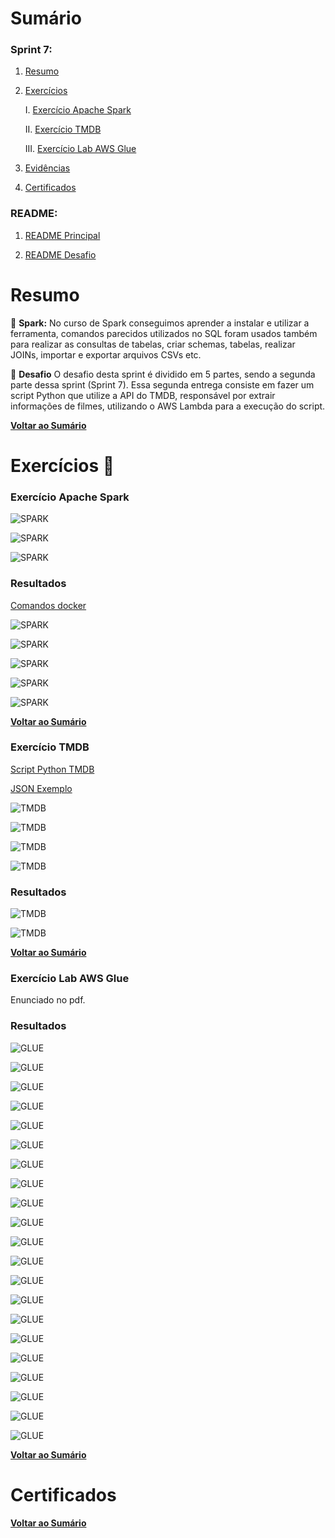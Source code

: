 # Sumário

### Sprint 7:

1. [Resumo](#resumo)

2. [Exercícios](#exercícios)

    I.    [Exercício Apache Spark](#Exercício01)

    II.   [Exercício TMDB](#Exercício02)

    III.  [Exercício Lab AWS Glue](#Exercício03)

3. [Evidências](#evidências)

4. [Certificados](#certificados)

### README:

1. [README Principal](../README.md)

2. [README Desafio](<Desafio/README.md>)

# Resumo

🎇 **Spark:** No curso de Spark conseguimos aprender a instalar e utilizar a ferramenta, comandos parecidos utilizados no SQL foram usados também para realizar as consultas de tabelas, criar schemas, tabelas, realizar JOINs, importar e exportar arquivos CSVs etc. 

🎯 **Desafio** O desafio desta sprint é dividido em 5 partes, sendo a segunda parte dessa sprint (Sprint 7). Essa segunda entrega consiste em fazer um script Python que utilize a API do TMDB, responsável por extrair informações de filmes, utilizando o AWS Lambda para a execução do script.

[**Voltar ao Sumário**](#sumário)

# Exercícios 🥋

<a id="Exercício01"></a>

### Exercício Apache Spark

![SPARK](<../Sprint 7/Evidencias/Exercicios/SPARK/SPRINT_07_01_SPARK_ENUNCIADO.png>)

![SPARK](<../Sprint 7/Evidencias/Exercicios/SPARK/SPRINT_07_02_SPARK_ENUNCIADO.png>)

![SPARK](<../Sprint 7/Evidencias/Exercicios/SPARK/SPRINT_07_03_SPARK_ENUNCIADO.png>)

### Resultados

[Comandos docker](<../Sprint 7/Exercicios/SPARK/comandos_docker_spark.txt>)

![SPARK](<../Sprint 7/Evidencias/Exercicios/SPARK/SPRINT_07_01_SPARK.png>)

![SPARK](<../Sprint 7/Evidencias/Exercicios/SPARK/SPRINT_07_02_SPARK.png>)

![SPARK](<../Sprint 7/Evidencias/Exercicios/SPARK/SPRINT_07_03_SPARK.png>)

![SPARK](<../Sprint 7/Evidencias/Exercicios/SPARK/SPRINT_07_04_SPARK.png>)

![SPARK](<../Sprint 7/Evidencias/Exercicios/SPARK/SPRINT_07_05_SPARK.png>)

[**Voltar ao Sumário**](#sumário)

<a id="Exercício02"></a>

### Exercício TMDB

[Script Python TMDB](<../Sprint 7/Exercicios/TMDB/ex_tmdb.py>)

[JSON Exemplo](<../Sprint 7/Exercicios/TMDB/JSON/filmes.json>)

![TMDB](<../Sprint 7/Evidencias/Exercicios/TMDB/SPRINT_07_01_API_TMDB_ENUNCIADO.png>)

![TMDB](<../Sprint 7/Evidencias/Exercicios/TMDB/SPRINT_07_02_API_TMDB_ENUNCIADO.png>)

![TMDB](<../Sprint 7/Evidencias/Exercicios/TMDB/SPRINT_07_03_API_TMDB_ENUNCIADO.png>)

![TMDB](<../Sprint 7/Evidencias/Exercicios/TMDB/SPRINT_07_04_API_TMDB_ENUNCIADO.png>)

### Resultados

![TMDB](<../Sprint 7/Evidencias/Exercicios/TMDB/SPRINT_07_01_API_TMDB.png>)

![TMDB](<../Sprint 7/Evidencias/Exercicios/TMDB/SPRINT_07_01_CONTA_TMDB.png>)

[**Voltar ao Sumário**](#sumário)

<a id="Exercício03"></a>

### Exercício Lab AWS Glue

Enunciado no pdf.

### Resultados

![GLUE](<../Sprint 7/Evidencias/Exercicios/GLUE/SPRINT_07_01_GLUE.png>)

![GLUE](<../Sprint 7/Evidencias/Exercicios/GLUE/SPRINT_07_02_GLUE.png>)

![GLUE](<../Sprint 7/Evidencias/Exercicios/GLUE/SPRINT_07_03_GLUE.png>)

![GLUE](<../Sprint 7/Evidencias/Exercicios/GLUE/SPRINT_07_04_GLUE.png>)

![GLUE](<../Sprint 7/Evidencias/Exercicios/GLUE/SPRINT_07_05_GLUE.png>)

![GLUE](<../Sprint 7/Evidencias/Exercicios/GLUE/SPRINT_07_06_GLUE.png>)

![GLUE](<../Sprint 7/Evidencias/Exercicios/GLUE/SPRINT_07_07_GLUE.png>)

![GLUE](<../Sprint 7/Evidencias/Exercicios/GLUE/SPRINT_07_08_GLUE.png>)

![GLUE](<../Sprint 7/Evidencias/Exercicios/GLUE/SPRINT_07_09_GLUE.png>)

![GLUE](<../Sprint 7/Evidencias/Exercicios/GLUE/SPRINT_07_10_GLUE.png>)

![GLUE](<../Sprint 7/Evidencias/Exercicios/GLUE/SPRINT_07_11_GLUE.png>)

![GLUE](<../Sprint 7/Evidencias/Exercicios/GLUE/SPRINT_07_12_GLUE.png>)

![GLUE](<../Sprint 7/Evidencias/Exercicios/GLUE/SPRINT_07_13_GLUE.png>)

![GLUE](<../Sprint 7/Evidencias/Exercicios/GLUE/SPRINT_07_13_2_GLUE.png>)

![GLUE](<../Sprint 7/Evidencias/Exercicios/GLUE/SPRINT_07_14_GLUE.png>)

![GLUE](<../Sprint 7/Evidencias/Exercicios/GLUE/SPRINT_07_15_GLUE.png>)

![GLUE](<../Sprint 7/Evidencias/Exercicios/GLUE/SPRINT_07_16_GLUE.png>)

![GLUE](<../Sprint 7/Evidencias/Exercicios/GLUE/SPRINT_07_17_GLUE.png>)

![GLUE](<../Sprint 7/Evidencias/Exercicios/GLUE/SPRINT_07_18_GLUE.png>)

![GLUE](<../Sprint 7/Evidencias/Exercicios/GLUE/SPRINT_07_19_GLUE.png>)

![GLUE](<../Sprint 7/Evidencias/Exercicios/GLUE/SPRINT_07_20_GLUE.png>)

[**Voltar ao Sumário**](#sumário)

# Certificados

[**Voltar ao Sumário**](#sumário)
